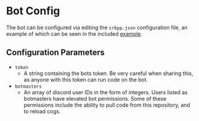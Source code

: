 # Bot Config

The bot can be configured via editing the `srbpp.json` configuration file, an
example of which can be seen in the included [example](srbpp.json.example).

## Configuration Parameters

- `token`
  - A string containing the bots token. Be very careful when sharing this, as
  anyone with this token can run code on the bot.
- `botmasters`
  - An array of discord user IDs in the form of integers. Users listed as
  botmasters have elevated bot permissions. Some of these permissions include
  the ability to pull code from this repository, and to reload cogs.
